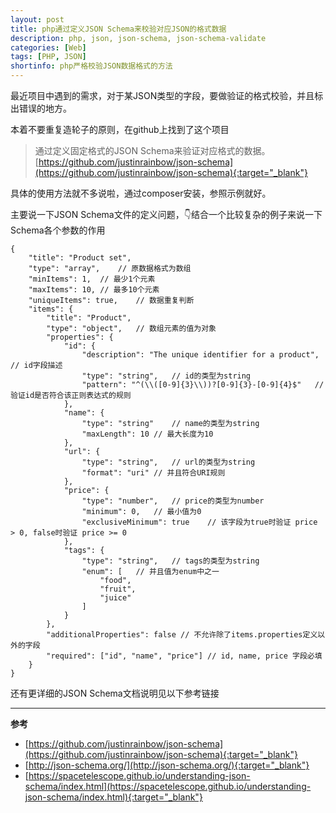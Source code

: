 ```yaml
---
layout: post
title: php通过定义JSON Schema来校验对应JSON的格式数据
description: php, json, json-schema, json-schema-validate
categories: [Web]
tags: [PHP, JSON]
shortinfo: php严格校验JSON数据格式的方法
---
```


最近项目中遇到的需求，对于某JSON类型的字段，要做验证的格式校验，并且标出错误的地方。

本着不要重复造轮子的原则，在github上找到了这个项目

> 通过定义固定格式的JSON Schema来验证对应格式的数据。<br>[https://github.com/justinrainbow/json-schema](https://github.com/justinrainbow/json-schema){:target="_blank"}

具体的使用方法就不多说啦，通过composer安装，参照示例就好。

主要说一下JSON Schema文件的定义问题，👇结合一个比较复杂的例子来说一下Schema各个参数的作用

```
{
    "title": "Product set",
    "type": "array",    // 原数据格式为数组
    "minItems": 1,  // 最少1个元素
    "maxItems": 10, // 最多10个元素
    "uniqueItems": true,    // 数据重复判断
    "items": {
        "title": "Product",
        "type": "object",   // 数组元素的值为对象
        "properties": {
            "id": {
                "description": "The unique identifier for a product",   // id字段描述
                "type": "string",   // id的类型为string
                "pattern": "^(\\([0-9]{3}\\))?[0-9]{3}-[0-9]{4}$"   // 验证id是否符合该正则表达式的规则
            },
            "name": {
                "type": "string"    // name的类型为string
                "maxLength": 10 // 最大长度为10
            },
            "url": {
                "type": "string",   // url的类型为string
                "format": "uri" // 并且符合URI规则
            },
            "price": {
                "type": "number",   // price的类型为number
                "minimum": 0,   // 最小值为0
                "exclusiveMinimum": true    // 该字段为true时验证 price > 0, false时验证 price >= 0
            },
            "tags": {
                "type": "string",   // tags的类型为string
                "enum": [   // 并且值为enum中之一
                    "food",
                    "fruit",
                    "juice"
                ]
            }
        },
        "additionalProperties": false // 不允许除了items.properties定义以外的字段
        "required": ["id", "name", "price"] // id, name, price 字段必填
    }
}
```

还有更详细的JSON Schema文档说明见以下参考链接

---

**参考**

* [https://github.com/justinrainbow/json-schema](https://github.com/justinrainbow/json-schema){:target="_blank"}
* [http://json-schema.org/](http://json-schema.org/){:target="_blank"}
* [https://spacetelescope.github.io/understanding-json-schema/index.html](https://spacetelescope.github.io/understanding-json-schema/index.html){:target="_blank"}
